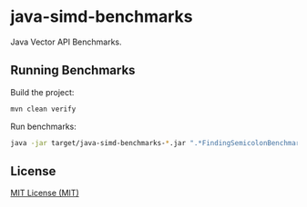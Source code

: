 # java-simd-benchmarks

Java Vector API Benchmarks.

## Running Benchmarks

Build the project:

```sh
mvn clean verify
```

Run benchmarks:

```sh
java -jar target/java-simd-benchmarks-*.jar ".*FindingSemicolonBenchmark.*"
```

## License

[MIT License (MIT)](LICENSE)
